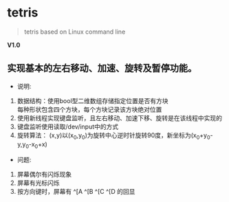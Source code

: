 # tetris
> tetris based on Linux command line

**V1.0**
## 实现基本的左右移动、加速、旋转及暂停功能。
- 说明:
1. 数据结构：使用bool型二维数组存储指定位置是否有方块<br>
    每种形状包含四个方块，每个方块记录该方块绝对位置<br>
2. 使用新线程实现键盘监听，且左右移动、加速下移、旋转是在该线程中实现的<br>
3. 键盘监听使用读取/dev/input中的方式<br>
4. 旋转算法：
    (x,y)以(x<sub>0</sub>,y<sub>0</sub>)为旋转中心逆时针旋转90度，新坐标为(x<sub>0</sub>+y<sub>0</sub>-y,y<sub>0</sub>-x<sub>0</sub>+x)
- 问题:
1. 屏幕偶尔有闪烁现象
2. 屏幕有光标闪烁
3. 按方向键时，屏幕有 ^[A ^[B ^[C ^[D 的回显
